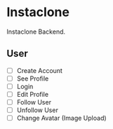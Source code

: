 # Instaclone

Instaclone Backend.

## User

- [ ] Create Account
- [ ] See Profile
- [ ] Login
- [ ] Edit Profile
- [ ] Follow User
- [ ] Unfollow User
- [ ] Change Avatar (Image Upload) 
